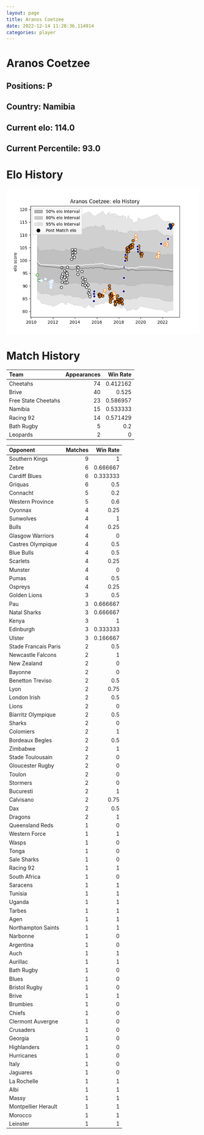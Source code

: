 ```yaml
---  
layout: page  
title: Aranos Coetzee  
date: 2022-12-14 11:28:36.114914  
categories: player  
---
```

# Aranos Coetzee

## Positions: P

## Country: Namibia

## Current elo: 114.0

## Current Percentile: 93.0

# Elo History


![elo history](history_AranosCoetzee.png)
# Match History


| Team                |   Appearances |   Win Rate |
|:--------------------|--------------:|-----------:|
| Cheetahs            |            74 |   0.412162 |
| Brive               |            40 |   0.525    |
| Free State Cheetahs |            23 |   0.586957 |
| Namibia             |            15 |   0.533333 |
| Racing 92           |            14 |   0.571429 |
| Bath Rugby          |             5 |   0.2      |
| Leopards            |             2 |   0        |

| Opponent             |   Matches |   Win Rate |
|:---------------------|----------:|-----------:|
| Southern Kings       |         9 |   1        |
| Zebre                |         6 |   0.666667 |
| Cardiff Blues        |         6 |   0.333333 |
| Griquas              |         6 |   0.5      |
| Connacht             |         5 |   0.2      |
| Western Province     |         5 |   0.6      |
| Oyonnax              |         4 |   0.25     |
| Sunwolves            |         4 |   1        |
| Bulls                |         4 |   0.25     |
| Glasgow Warriors     |         4 |   0        |
| Castres Olympique    |         4 |   0.5      |
| Blue Bulls           |         4 |   0.5      |
| Scarlets             |         4 |   0.25     |
| Munster              |         4 |   0        |
| Pumas                |         4 |   0.5      |
| Ospreys              |         4 |   0.25     |
| Golden Lions         |         3 |   0.5      |
| Pau                  |         3 |   0.666667 |
| Natal Sharks         |         3 |   0.666667 |
| Kenya                |         3 |   1        |
| Edinburgh            |         3 |   0.333333 |
| Ulster               |         3 |   0.166667 |
| Stade Francais Paris |         2 |   0.5      |
| Newcastle Falcons    |         2 |   1        |
| New Zealand          |         2 |   0        |
| Bayonne              |         2 |   0        |
| Benetton Treviso     |         2 |   0.5      |
| Lyon                 |         2 |   0.75     |
| London Irish         |         2 |   0.5      |
| Lions                |         2 |   0        |
| Biarritz Olympique   |         2 |   0.5      |
| Sharks               |         2 |   0        |
| Colomiers            |         2 |   1        |
| Bordeaux Begles      |         2 |   0.5      |
| Zimbabwe             |         2 |   1        |
| Stade Toulousain     |         2 |   0        |
| Gloucester Rugby     |         2 |   0        |
| Toulon               |         2 |   0        |
| Stormers             |         2 |   0        |
| Bucuresti            |         2 |   1        |
| Calvisano            |         2 |   0.75     |
| Dax                  |         2 |   0.5      |
| Dragons              |         2 |   1        |
| Queensland Reds      |         1 |   0        |
| Western Force        |         1 |   1        |
| Wasps                |         1 |   0        |
| Tonga                |         1 |   0        |
| Sale Sharks          |         1 |   0        |
| Racing 92            |         1 |   1        |
| South Africa         |         1 |   0        |
| Saracens             |         1 |   1        |
| Tunisia              |         1 |   1        |
| Uganda               |         1 |   1        |
| Tarbes               |         1 |   1        |
| Agen                 |         1 |   1        |
| Northampton Saints   |         1 |   1        |
| Narbonne             |         1 |   0        |
| Argentina            |         1 |   0        |
| Auch                 |         1 |   1        |
| Aurillac             |         1 |   1        |
| Bath Rugby           |         1 |   0        |
| Blues                |         1 |   0        |
| Bristol Rugby        |         1 |   0        |
| Brive                |         1 |   1        |
| Brumbies             |         1 |   0        |
| Chiefs               |         1 |   0        |
| Clermont Auvergne    |         1 |   0        |
| Crusaders            |         1 |   0        |
| Georgia              |         1 |   0        |
| Highlanders          |         1 |   0        |
| Hurricanes           |         1 |   0        |
| Italy                |         1 |   0        |
| Jaguares             |         1 |   0        |
| La Rochelle          |         1 |   1        |
| Albi                 |         1 |   1        |
| Massy                |         1 |   1        |
| Montpellier Herault  |         1 |   1        |
| Morocco              |         1 |   1        |
| Leinster             |         1 |   1        |